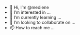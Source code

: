 - 👋 Hi, I’m @mediene
- 👀 I’m interested in ...
- 🌱 I’m currently learning ...
- 💞️ I’m looking to collaborate on ...
- 📫 How to reach me ...

<!---
mediene/mediene is a ✨ special ✨ repository because its `README.md` (this file) appears on your GitHub profile.
You can click the Preview link to take a look at your changes.
--->
